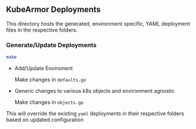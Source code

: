 ## KubeArmor Deployments

This directory hosts the generated, environment specific, YAML deployment files in the respective folders.

### Generate/Update Deployments

```bash
make
```

- Add/Update Enviroment

    Make changes in `defaults.go`

- Generic changes to various k8s objects and environment agnostic

    Make changes in `objects.go`

This will override the existing `yaml` deployments in their respective folders based on updated configuration
